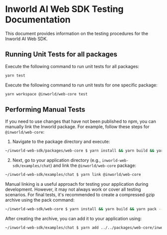 # Inworld AI Web SDK Testing Documentation

This document provides information on the testing procedures for the Inworld AI Web SDK.

## Running Unit Tests for all packages

Execute the following command to run unit tests for all packages:

```sh
yarn test
```

Execute the following command to run unit tests for one specific package:

```sh
yarn workspace @inworld/web-core test
```

## Performing Manual Tests

If you need to use changes that have not been published to npm, you can manually link the Inworld package. For example, follow these steps for `@inworld/web-core`:

1. Navigate to the package directory and execute:
   
```sh
~/inworld-web-sdk/packages/web-core $ yarn install && yarn build && yarn link
```

2. Next, go to your application directory (e.g., `inworld-web-sdk/examples/chat`) and link the `@inworld/web-core` package:

```sh
~/inworld-web-sdk/examples/chat $ yarn link @inworld/web-core
```

Manual linking is a useful approach for testing your application during development. However, it may not always work or cover all testing scenarios. For final tests, it's recommended to create a compressed gzip archive using the pack command:

```sh
~/inworld-web-sdk/web-core $ yarn install && yarn build && yarn pack --filename inworld-web-core-test.tgz
```

After creating the archive, you can add it to your application using:

```sh
~/inworld-web-sdk/examples/chat $ yarn add ../../packages/web-core/inworld-web-core-test.tgz
```
